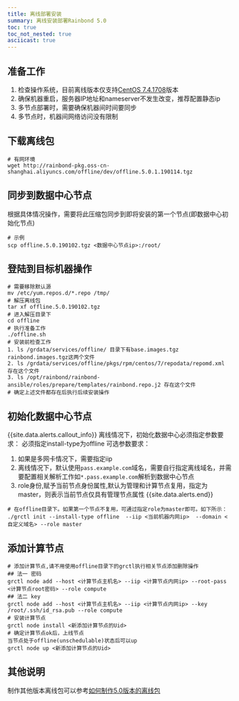 ```yaml
---
title: 离线部署安装
summary: 离线安装部署Rainbond 5.0
toc: true
toc_not_nested: true
asciicast: true
---
```


## 准备工作

1. 检查操作系统，目前离线版本仅支持[CentOS 7.4.1708](http://goodrain-pkg.oss-cn-shanghai.aliyuncs.com/system/CentOS/CentOS-7-x86_64-Minimal-1708.iso)版本
2. 确保机器重启，服务器IP地址和nameserver不发生改变，推荐配置静态ip
3. 多节点部署时，需要确保机器间时间要同步
4. 多节点时，机器间网络访问没有限制

## 下载离线包

```
# 有网环境
wget http://rainbond-pkg.oss-cn-shanghai.aliyuncs.com/offline/dev/offline.5.0.1.190114.tgz
```

## 同步到数据中心节点

根据具体情况操作，需要将此压缩包同步到即将安装的第一个节点(即数据中心初始化节点)

```
# 示例
scp offline.5.0.190102.tgz <数据中心节点ip>:/root/
```

## 登陆到目标机器操作

```
# 需要移除默认源
mv /etc/yum.repos.d/*.repo /tmp/
# 解压离线包
tar xf offline.5.0.190102.tgz
# 进入解压目录下
cd offline
# 执行准备工作
./offline.sh
# 安装前检查工作
1. ls /grdata/services/offline/ 目录下有base.images.tgz rainbond.images.tgz这两个文件
2. ls /grdata/services/offline/pkgs/rpm/centos/7/repodata/repomd.xml 存在这个文件
3. ls /opt/rainbond/rainbond-ansible/roles/prepare/templates/rainbond.repo.j2 存在这个文件
# 确定上述文件都存在后执行后续安装操作
```

## 初始化数据中心节点

{{site.data.alerts.callout_info}}
离线情况下，初始化数据中心必须指定参数要求：
必须指定install-type为offline 
可选参数要求：  
1. 如果是多网卡情况下，需要指定iip  
2. 离线情况下，默认使用`pass.example.com`域名，需要自行指定离线域名，并需要配置相关解析工作如`*.pass.example.com`解析到数据中心节点   
3. role身份,赋予当前节点身份属性,默认为管理和计算节点复用，指定为master，则表示当前节点仅具有管理节点属性 
{{site.data.alerts.end}}

```
# 在offline目录下。如果第一个节点不复用，可通过指定role为master即可。如下所示：
./grctl init --install-type offline  --iip <当前机器内网ip>  --domain <自定义域名> --role master
```

## 添加计算节点

```
# 添加计算节点,请不用使用offline目录下的grctl执行相关节点添加删除操作
## 法一 密码
grctl node add --host <计算节点主机名> --iip <计算节点内网ip> --root-pass <计算节点root密码> --role compute
## 法二 key
grctl node add --host <计算节点主机名> --iip <计算节点内网ip> --key /root/.ssh/id_rsa.pub --role compute
# 安装计算节点
grctl node install <新添加计算节点的Uid>
# 确定计算节点ok后，上线节点
当节点处于offline(unschedulable)状态后可以up
grctl node up <新添加计算节点的Uid>
```

## 其他说明

制作其他版本离线包可以参考[如何制作5.0版本的离线包](https://t.goodrain.com/t/5-0/564)
